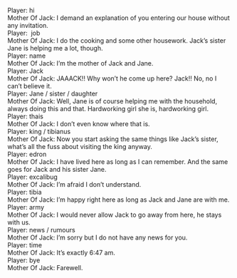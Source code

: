 Player: hi  
Mother Of Jack: I demand an explanation of you entering our house without any invitation.  
Player:  job  
Mother Of Jack: I do the cooking and some other housework. Jack’s sister Jane is helping me a lot, though.  
Player: name  
Mother Of Jack: I’m the mother of Jack and Jane.  
Player: Jack  
Mother Of Jack: JAAACK!! Why won’t he come up here? Jack!! No, no I can’t believe it.  
Player: Jane / sister / daughter  
Mother Of Jack: Well, Jane is of course helping me with the household, always doing this and that. Hardworking girl she is, hardworking girl.  
Player: thais  
Mother Of Jack: I don’t even know where that is.  
Player: king / tibianus  
Mother Of Jack: Now you start asking the same things like Jack’s sister, what’s all the fuss about visiting the king anyway.  
Player: edron  
Mother Of Jack: I have lived here as long as I can remember. And the same goes for Jack and his sister Jane.  
Player: excalibug  
Mother Of Jack: I’m afraid I don’t understand.  
Player: tibia  
Mother Of Jack: I’m happy right here as long as Jack and Jane are with me.  
Player: army  
Mother Of Jack: I would never allow Jack to go away from here, he stays with us.  
Player: news / rumours  
Mother Of Jack: I’m sorry but I do not have any news for you.  
Player: time  
Mother Of Jack: It’s exactly 6:47 am.  
Player: bye  
Mother Of Jack: Farewell.  
